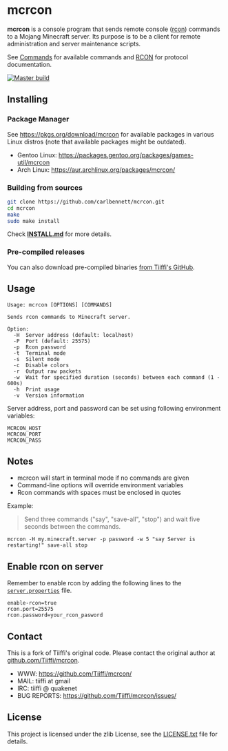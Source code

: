 <!-- vim: set colorcolumn=: -->
# mcrcon
**mcrcon** is a console program that sends remote console ([rcon](https://developer.valvesoftware.com/wiki/Source_RCON_Protocol)) commands to a Mojang Minecraft server.
Its purpose is to be a client for remote administration and server maintenance scripts.

See [Commands](https://minecraft.gamepedia.com/Commands) for available commands and [RCON](https://wiki.vg/RCON) for protocol documentation.

[![Master build](https://api.travis-ci.org/carlbennett/mcrcon.svg?branch=master)](https://travis-ci.org/carlbennett/mcrcon)

## Installing

### Package Manager
See https://pkgs.org/download/mcrcon for available packages in various Linux distros (note that available packages might be outdated).

- Gentoo Linux: https://packages.gentoo.org/packages/games-util/mcrcon
- Arch Linux: https://aur.archlinux.org/packages/mcrcon/

### Building from sources
```sh
git clone https://github.com/carlbennett/mcrcon.git
cd mcrcon
make
sudo make install
```

Check [**INSTALL.md**](./INSTALL.md) for more details.

### Pre-compiled releases

You can also download pre-compiled binaries [from Tiiffi's GitHub](https://github.com/Tiiffi/mcrcon/releases/latest).

## Usage
```
Usage: mcrcon [OPTIONS] [COMMANDS]

Sends rcon commands to Minecraft server.

Option:
  -H  Server address (default: localhost)
  -P  Port (default: 25575)
  -p  Rcon password
  -t  Terminal mode
  -s  Silent mode
  -c  Disable colors
  -r  Output raw packets
  -w  Wait for specified duration (seconds) between each command (1 - 600s)
  -h  Print usage
  -v  Version information
```

Server address, port and password can be set using following environment variables:

```
MCRCON_HOST
MCRCON_PORT
MCRCON_PASS
```

## Notes
* mcrcon will start in terminal mode if no commands are given
* Command-line options will override environment variables
* Rcon commands with spaces must be enclosed in quotes

Example:
> Send three commands ("say", "save-all", "stop") and wait five seconds between the commands.

  `mcrcon -H my.minecraft.server -p password -w 5 "say Server is restarting!" save-all stop`

## Enable rcon on server

Remember to enable rcon by adding the following lines to the [`server.properties`](https://minecraft.gamepedia.com/Server.properties) file.

```
enable-rcon=true
rcon.port=25575
rcon.password=your_rcon_pasword
```

## Contact

This is a fork of Tiiffi's original code. Please contact the original author at [github.com/Tiiffi/mcrcon](https://github.com/Tiiffi/mcrcon/).

* WWW:         https://github.com/Tiiffi/mcrcon/
* MAIL:        tiiffi at gmail
* IRC:         tiiffi @ quakenet
* BUG REPORTS: https://github.com/Tiiffi/mcrcon/issues/

## License

This project is licensed under the zlib License, see the [LICENSE.txt](./LICENSE.txt) file for details.
